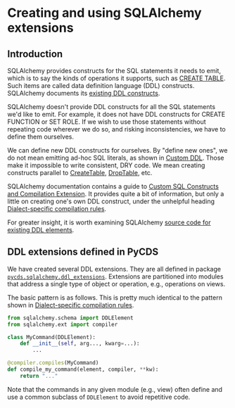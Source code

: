 # Creating and using SQLAlchemy extensions

## Introduction

SQLAlchemy provides constructs for the SQL statements it needs to emit, which is to say the kinds of operations it supports, such as [CREATE TABLE](https://docs.sqlalchemy.org/en/20/core/ddl.html#sqlalchemy.schema.CreateTable). Such items are called data definition language (DDL) constructs. SQLAlchemy documents its [existing DDL constructs](https://docs.sqlalchemy.org/en/14/core/ddl.html).

SQLAlchemy doesn't provide DDL constructs for all the SQL statements we'd like to emit. For example, it does not have DDL constructs for CREATE FUNCTION or SET ROLE. If we wish to use those statements without repeating code wherever we do so, and risking inconsistencies, we have to define them ourselves.

We can define new DDL constructs for ourselves. By "define new ones", we do not mean emitting ad-hoc SQL literals, as shown in [Custom DDL](https://docs.sqlalchemy.org/en/14/core/ddl.html#custom-ddl). Those make it impossible to write consistent, DRY code. We mean creating constructs parallel to [CreateTable](https://docs.sqlalchemy.org/en/14/core/ddl.html#sqlalchemy.schema.CreateTable), [DropTable](https://docs.sqlalchemy.org/en/14/core/ddl.html#sqlalchemy.schema.DropTable), etc.

SQLAlchemy documentation contains a guide to [Custom SQL Constructs and Compilation Extension](https://docs.sqlalchemy.org/en/14/core/compiler.html#). It provides quite a bit of information, but only a little on creating one's own DDL construct, under the unhelpful heading [Dialect-specific compilation rules](https://docs.sqlalchemy.org/en/14/core/compiler.html#dialect-specific-compilation-rules).

For greater insight, it is worth examining SQLAlchemy [source code for existing DDL elements](https://github.com/sqlalchemy/sqlalchemy/blob/rel_1_4/lib/sqlalchemy/sql/ddl.py).

## DDL extensions defined in PyCDS

We have created several DDL extensions. They are all defined in package [`pycds.sqlalchemy.ddl_extensions`](../../../pycds/pycds/sqlalchemy/ddl_extensions). Extensions are partitioned into modules that address a single type of object or operation, e.g., operations on views.

The basic pattern is as follows. This is pretty much identical to the pattern shown in [Dialect-specific compilation rules](https://docs.sqlalchemy.org/en/14/core/compiler.html#dialect-specific-compilation-rules).
```python
from sqlalchemy.schema import DDLElement
from sqlalchemy.ext import compiler

class MyCommand(DDLElement):
    def __init__(self, arg..., kwarg=...):
        ...

@compiler.compiles(MyCommand)
def compile_my_command(element, compiler, **kw):
    return "..."
```

Note that the commands in any given module (e.g., view) often define and use a common subclass of `DDLElement` to avoid repetitive code.
